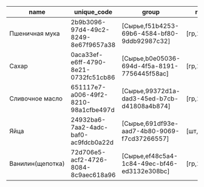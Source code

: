 |name|unique_code|group|range|
|----|-----------|-----|-----|
|Пшеничная мука|2b9b3096-97d4-49c2-8249-8e67f9657a38|[Сырье,f51b4253-69b6-4584-bf80-9ddb92987c32]|[гр,1,None]|
|Сахар|0aca33ef-e6ff-4790-8e21-0732fc51cb86|[Сырье,b0e05036-694d-4f5a-8191-7756445f58ac]|[гр,1,None]|
|Сливочное масло|651117e7-a006-49f2-8210-98a1cfbe497d|[Сырье,99372d1a-dad3-45ed-b7cb-d41808a4b874]|[гр,1,None]|
|Яйца|24932ba6-7aa2-4adc-baf0-ac9fdcb0a22d|[Сырье,691df93e-aad7-4b80-9069-f7cd37266557]|[шт,1,None]|
|Ванилин(щепотка)|72d706e5-acf2-4726-8084-8c9aec618a96|[Сырье,ef48c5a4-1c84-49ec-bf46-ed3132e308bc]|[гр,1,None]|
